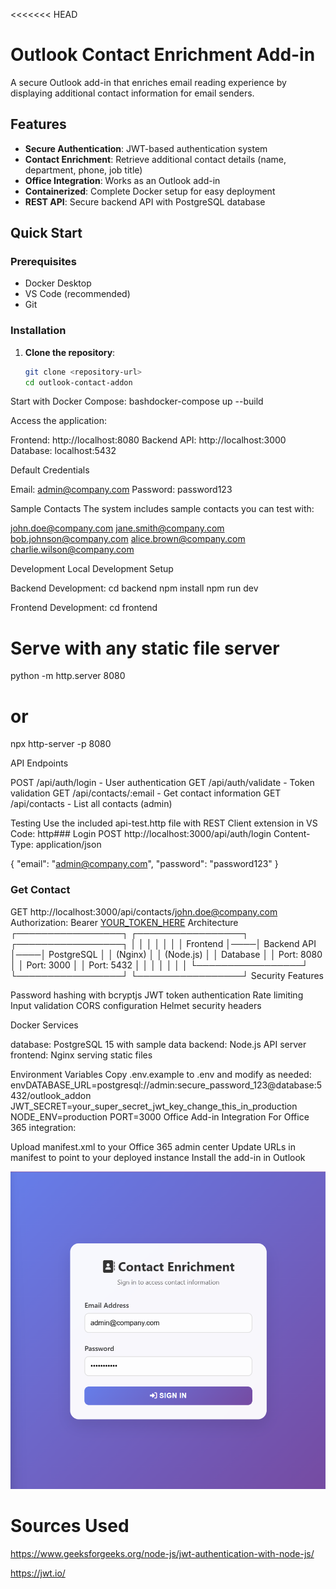 <<<<<<< HEAD
# Outlook Contact Enrichment Add-in

A secure Outlook add-in that enriches email reading experience by displaying additional contact information for email senders.

## Features

- **Secure Authentication**: JWT-based authentication system
- **Contact Enrichment**: Retrieve additional contact details (name, department, phone, job title)
- **Office Integration**: Works as an Outlook add-in
- **Containerized**: Complete Docker setup for easy deployment
- **REST API**: Secure backend API with PostgreSQL database

## Quick Start

### Prerequisites

- Docker Desktop
- VS Code (recommended)
- Git

### Installation

1. **Clone the repository**:
   ```bash
   git clone <repository-url>
   cd outlook-contact-addon
   ```

Start with Docker Compose:
bashdocker-compose up --build

Access the application:

Frontend: http://localhost:8080
Backend API: http://localhost:3000
Database: localhost:5432

Default Credentials

Email: admin@company.com
Password: password123

Sample Contacts
The system includes sample contacts you can test with:

john.doe@company.com
jane.smith@company.com
bob.johnson@company.com
alice.brown@company.com
charlie.wilson@company.com

Development
Local Development Setup

Backend Development:
cd backend
npm install
npm run dev

Frontend Development:
cd frontend

# Serve with any static file server

python -m http.server 8080

# or

npx http-server -p 8080

API Endpoints

POST /api/auth/login - User authentication
GET /api/auth/validate - Token validation
GET /api/contacts/:email - Get contact information
GET /api/contacts - List all contacts (admin)

Testing
Use the included api-test.http file with REST Client extension in VS Code:
http### Login
POST http://localhost:3000/api/auth/login
Content-Type: application/json

{
"email": "admin@company.com",
"password": "password123"
}

### Get Contact

GET http://localhost:3000/api/contacts/john.doe@company.com
Authorization: Bearer [YOUR_TOKEN_HERE](https://jwt.io/)
Architecture
┌─────────────────┐ ┌─────────────────┐ ┌─────────────────┐
│ │ │ │ │ │
│ Frontend │────│ Backend API │────│ PostgreSQL │
│ (Nginx) │ │ (Node.js) │ │ Database │
│ Port: 8080 │ │ Port: 3000 │ │ Port: 5432 │
│ │ │ │ │ │
└─────────────────┘ └─────────────────┘ └─────────────────┘
Security Features

Password hashing with bcryptjs
JWT token authentication
Rate limiting
Input validation
CORS configuration
Helmet security headers

Docker Services

database: PostgreSQL 15 with sample data
backend: Node.js API server
frontend: Nginx serving static files

Environment Variables
Copy .env.example to .env and modify as needed:
envDATABASE_URL=postgresql://admin:secure_password_123@database:5432/outlook_addon
JWT_SECRET=your_super_secret_jwt_key_change_this_in_production
NODE_ENV=production
PORT=3000
Office Add-in Integration
For Office 365 integration:

Upload manifest.xml to your Office 365 admin center
Update URLs in manifest to point to your deployed instance
Install the add-in in Outlook

![!\[alt text\]c:\Users\luwan\OneDrive\Desktop\Casby_Outlook_AddIn\sign_in.png](sign_in.png)

# Sources Used

https://www.geeksforgeeks.org/node-js/jwt-authentication-with-node-js/

https://jwt.io/

